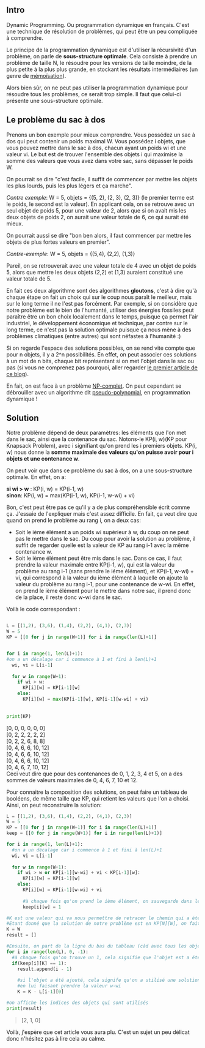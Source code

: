 ## Intro
Dynamic Programming. Ou programmation dynamique en français. C'est une technique de résolution de problèmes, qui peut être un peu compliquée à comprendre. 

Le principe de la programmation dynamique est d'utiliser la récursivité d'un problème, on parle de **sous-structure optimale**.
Cela consiste à prendre un problème de taille N, le résoudre pour les versions de taille moindre, de la plus petite à la plus plus grande,
en stockant les résultats intermédiaires (un genre de [mémoïsation](https://fr.wikipedia.org/wiki/M%C3%A9mo%C3%AFsation)).

Alors bien sûr, on ne peut pas utiliser la programmation dynamique pour résoudre tous les problèmes, ce serait trop simple. Il faut
que celui-ci présente une sous-structure optimale.

## Le problème du sac à dos
Prenons un bon exemple pour mieux comprendre. Vous possédez un sac à dos qui peut contenir un poids maximal W. Vous possédez i objets, que vous pouvez mettre dans le sac à dos, chacun ayant un poids wi et une valeur vi. Le but est de trouver l'ensemble des objets i qui maximise la somme des valeurs que vous avez dans votre sac, sans dépasser le poids W.  

On pourrait se dire "c'est facile, il suffit de commencer par mettre les objets les plus lourds, puis les plus légers et ça marche".  

*Contre exemple*: W = 5, objets = {(5, 2), (2, 3), (2, 3)} (le premier terme est le poids, le second est la valeur).
En applicant cela, on se retrouve avec un seul objet de poids 5, pour une valeur de 2, alors que si on avait mis les deux objets de poids 2, on aurait une valeur totale de 6, ce qui aurait été mieux.

On pourrait aussi se dire "bon ben alors, il faut commencer par mettre les objets de plus fortes valeurs en premier".
    
*Contre-exemple*: W = 5, objets = {(5,4), (2,2), (1,3)}

Pareil, on se retrouverait avec une valeur totale de 4 avec un objet de poids 5, alors que mettre les deux objets (2,2) et (1,3) auraient constitué une valeur totale de 5.

En fait ces deux algorithme sont des algorithmes **gloutons**, c'est à dire qu'à chaque étape on fait un choix qui sur le coup nous 
paraît le meilleur, mais sur le long terme il ne l'est pas forcément. Par exemple, si on considère que notre problème est le bien de l'humanté, utiliser des énergies fossiles peut paraître être un bon choix localement dans le temps, puisque ça permet l'air industriel, le développement économique et technique, par contre sur le long terme, ce n'est pas la solution optimale puisque ça nous mène à des problèmes climatiques (entre autres) qui sont néfastes à l'humanité :)

Si on regarde l'espace des solutions possibles, on se rend vite compte que pour n objets, il y a 2^n possibilités. En effet, on peut associer ces solutions à un mot de n bits, chaque bit représentant si on met l'objet dans le sac ou pas (si vous ne comprenez pas pourquoi, aller regarder [le premier article de ce blog](http://vulgairedev.fr/blog/article/2-puissance-n)).

En fait, on est face à un problème [NP-complet](http://vulgairedev.fr/blog/article/problemesP_NP). On peut cependant se débrouiller avec un algorithme dit [pseudo-polynomial](https://en.wikipedia.org/wiki/Pseudo-polynomial_time), en 
programmation dynamique !

## Solution

Notre problème dépend de deux paramètres: les éléments que l'on met dans le sac, ainsi que la contenance du sac. Notons-le KP(i, w)(KP pour Knapsack Problem), avec i signifiant qu'on prend les i premiers objets. KP(i, w) nous donne la **somme maximale des valeurs qu'on puisse avoir pour i objets et une contenance w**.

On peut voir que dans ce problème du sac à dos, on a une sous-structure optimale.
En effet, on a:

**si wi > w** : KP(i, w) = KP(i-1, w)  
**sinon**: KP(i, w) = max(KP(i-1, w), KP(i-1, w-wi) + vi) 

Bon, c'est peut être pas ce qu'il y a de plus compréhensible écrit comme ça. J'essaie de l'expliquer mais c'est assez difficile.
En fait, ça veut dire que quand on prend le problème au rang i, on a deux cas:
- Soit le ième élément a un poids wi supérieur à w, du coup on ne peut pas le mettre dans le sac. Du coup pour avoir la solution au problème, il suffit de regarder quelle est la valeur de KP au rang i-1 avec la même contenance w.
- Soit le ième élément peut être mis dans le sac. Dans ce cas, il faut prendre la valeur maximale entre KP(i-1, w), qui est la valeur du problème au rang i-1 (sans prendre le iéme élément), et KP(i-1, w-wi) + vi, qui correspond à la valeur du ième élément à laquelle on ajoute la valeur du problème au rang i-1, pour une contenance de w-wi. En effet, on prend le ième élément pour le mettre dans notre sac, il prend donc de la place, il reste donc w-wi dans le sac.

Voilà le code correspondant :

``` python

L = [(1,2), (3,6), (1,4), (2,2), (4,1), (2,3)]
W = 5
KP = [[0 for j in range(W+1)] for i in range(len(L)+1)]


for i in range(1, len(L)+1):
#on a un décalage car i commence à 1 et fini à len(L)+1
  wi, vi = L[i-1]
  
  for w in range(W+1):
    if wi > w:
      KP[i][w] = KP[i-1][w]
    else:
      KP[i][w] = max(KP[i-1][w], KP[i-1][w-wi] + vi)
      
  
print(KP)

```
>
[0, 0, 0, 0, 0, 0]  
[0, 2, 2, 2, 2, 2]  
[0, 2, 2, 6, 8, 8]  
[0, 4, 6, 6, 10, 12]  
[0, 4, 6, 6, 10, 12]  
[0, 4, 6, 6, 10, 12]  
[0, 4, 6, 7, 10, 12]    
Ceci veut dire que pour des contenances de 0, 1, 2, 3, 4 et 5, on a des sommes de valeurs maximales de 0, 4, 6, 7, 10 et 12.

Pour connaitre la composition des solutions, on peut faire un tableau de booléens, de même taille que KP, qui retient les valeurs que l'on a choisi. Ainsi, on peut reconstruire la solution:

``` python
L = [(1,2), (3,6), (1,4), (2,2), (4,1), (2,3)]
W = 5
KP = [[0 for j in range(W+1)] for i in range(len(L)+1)]
keep = [[0 for j in range(W+1)] for i in range(len(L)+1)]

for i in range(1, len(L)+1):
  #on a un décalage car i commence à 1 et fini à len(L)+1
  wi, vi = L[i-1]
  
  for w in range(W+1):
    if wi > w or KP[i-1][w-wi] + vi < KP[i-1][w]:
      KP[i][w] = KP[i-1][w]
    else:
      KP[i][w] = KP[i-1][w-wi] + vi
      
      #à chaque fois qu'on prend le ième élément, on sauvegarde dans le tableau keep
      keep[i][w] = 1

#K est une valeur qui va nous permettre de retracer le chemin qui a été pris dans la DP.
#Etant donné que la solution de notre problème est en KP[N][W], on fait prendre à K la valeur W.
K = W
result = []

#Ensuite, on part de la ligne du bas du tableau (càd avec tous les objets pris en compte), et on cherche quand un objet a été ajouté
for i in range(len(L), 0, -1):
  #à chaque fois qu'on trouve un 1, cela signifie que l'objet est a été ajouté à cette étape
  if(keep[i][K] == 1):
    result.append(i - 1)
    
    #si l'objet a été ajouté, cela signife qu'on a utilisé une solution du sous probleme KP[i-1][w-wi], donc il faut adapter K
    #en lui faisant prendre la valeur w-wi
    K = K - L[i-1][0]

#on affiche les indices des objets qui sont utilisés
print(result)
```
>[2, 1, 0]

Voilà, j'espère que cet article vous aura plu. C'est un sujet un peu délicat donc n'hésitez pas à lire cela au calme. 






